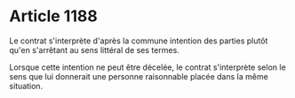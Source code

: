 # Article 1188

Le contrat s'interprète d'après la commune intention des parties plutôt qu'en s'arrêtant au sens littéral de ses termes.

Lorsque cette intention ne peut être décelée, le contrat s'interprète selon le sens que lui donnerait une personne raisonnable placée dans la même situation.
